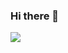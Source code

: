 ### Hi there 👋
<img 
   src="https://github-readme-stats.vercel.app/api?username=sgaurav22&show_icons=true&theme=tokyonight" 
/>

<!--
**sgaurav22/sgaurav22** is a ✨ _special_ ✨ repository because its `README.md` (this file) appears on your GitHub profile.

Here are some ideas to get you started:

- 🔭 I’m currently working on ...
- 🌱 I’m currently learning ...
- 👯 I’m looking to collaborate on ...
- 🤔 I’m looking for help with ...
- 💬 Ask me about ...
- 📫 How to reach me: ...
- 😄 Pronouns: ...
- ⚡ Fun fact: ...
-->
